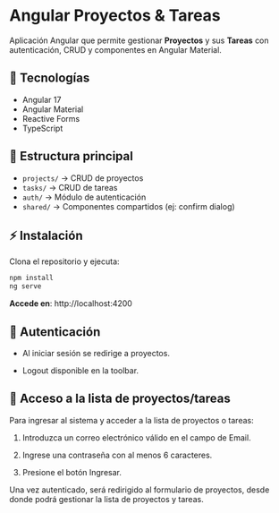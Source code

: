 # Angular Proyectos & Tareas

Aplicación Angular que permite gestionar **Proyectos** y sus **Tareas** con autenticación, CRUD y componentes en Angular Material.

## 🚀 Tecnologías
- Angular 17
- Angular Material
- Reactive Forms
- TypeScript

## 📂 Estructura principal
- `projects/` → CRUD de proyectos
- `tasks/` → CRUD de tareas
- `auth/` → Módulo de autenticación
- `shared/` → Componentes compartidos (ej: confirm dialog)

## ⚡ Instalación
Clona el repositorio y ejecuta:

```bash
npm install
ng serve
```

**Accede en**: http://localhost:4200

## 🔑 Autenticación

- Al iniciar sesión se redirige a proyectos.

- Logout disponible en la toolbar.

## 🔐 Acceso a la lista de proyectos/tareas

Para ingresar al sistema y acceder a la lista de proyectos o tareas:

1. Introduzca un correo electrónico válido en el campo de Email.

2. Ingrese una contraseña con al menos 6 caracteres.

3. Presione el botón Ingresar.

Una vez autenticado, será redirigido al formulario de proyectos, desde donde podrá gestionar la lista de proyectos y tareas.

